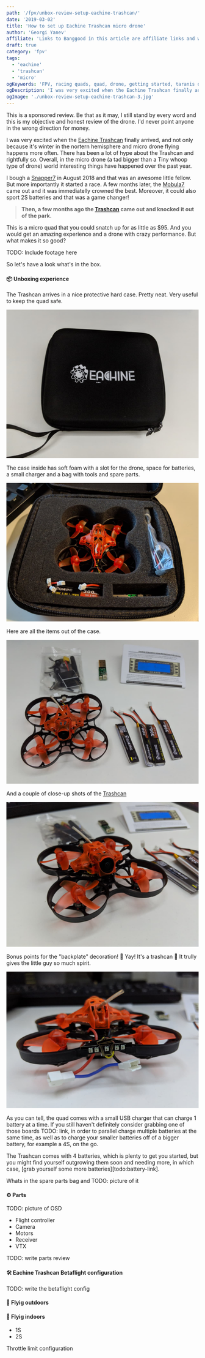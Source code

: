 ```yaml
---
path: '/fpv/unbox-review-setup-eachine-trashcan/'
date: '2019-03-02'
title: 'How to set up Eachine Trashcan micro drone'
author: 'Georgi Yanev'
affiliate: 'Links to Banggood in this article are affiliate links and would support the blog if used to make a purchase.'
draft: true
category: 'fpv'
tags:
  - 'eachine'
  - 'trashcan'
  - 'micro'
ogKeywords: 'FPV, racing quads, quad, drone, getting started, taranis qx 7, practice, micro, micro drone, eachine, eachine trashcan, trashcan micro drone'
ogDescription: 'I was very excited when the Eachine Trashcan finally arrived, and not only because it is winter in the nortern hemisphere and micro drone flying happens more often. There has been a lot of hype about the Trashcan and rightfully so. Overall, in the micro drone (a tad bigger than a Tiny whoop type of drone) world interesting things have happened over the past year.'
ogImage: './unbox-review-setup-eachine-trashcan-3.jpg'
---
```


<div class="article-update-notification">
This is a sponsored review. Be that as it may, I still stand by every word and this is my objective and honest review of the drone. I'd never point anyone in the wrong direction for money.

</div>

I was very excited when the [Eachine Trashcan][1] finally arrived, and not only because it's winter in the nortern hemisphere and micro drone flying happens more often. There has been a lot of hype about the Trashcan and rightfully so. Overall, in the micro drone (a tad bigger than a Tiny whoop type of drone) world interesting things have happened over the past year.

I bough a [Snapper7][2] in August 2018 and that was an awesome little fellow. But more importantly it started a race. A few months later, the [Mobula7][3] came out and it was immediatelly crowned the best. Moreover, it could also sport 2S batteries and that was a game changer!

> **Then, a few months ago the [Trashcan][1] came out and knocked it out of the park.**

This is a micro quad that you could snatch up for as little as \$95. And you would get an amazing experience and a drone with crazy performance. But what makes it so good?

TODO: Include footage here

So let's have a look what's in the box.

#### 📦 Unboxing experience

The Trashcan arrives in a nice protective hard case. Pretty neat. Very useful to keep the quad safe.

![Trashcan case closed](unbox-review-setup-eachine-trashcan-1.jpg)

The case inside has soft foam with a slot for the drone, space for batteries, a small charger and a bag with tools and spare parts.

![Trashcan case opened](unbox-review-setup-eachine-trashcan-5.jpg)

Here are all the items out of the case.

![Trashcan 2](unbox-review-setup-eachine-trashcan-2.jpg)

And a couple of close-up shots of the [Trashcan][1]

![Trashcan 3](unbox-review-setup-eachine-trashcan-3.jpg)

Bonus points for the "backplate" decoration! 🎉 Yay! It's a trashcan 🎉 It trully gives the little guy so much spirit.

![Trashcan 4](unbox-review-setup-eachine-trashcan-4.jpg)

As you can tell, the quad comes with a small USB charger that can charge 1 battery at a time. If you still haven't definitely consider grabbing one of those boards TODO: link, in order to parallel charge multiple batteries at the same time, as well as to charge your smaller batteries off of a bigger battery, for example a 4S, on the go.

The Trashcan comes with 4 batteries, which is plenty to get you started, but you might find yourself outgrowing them soon and needing more, in which case, [grab yourself some more batteries][todo:battery-link].

Whats in the spare parts bag and TODO: picture of it

#### ⚙ Parts

TODO: picture of OSD

- Flight controller
- Camera
- Motors
- Receiver
- VTX

TODO: write parts review

#### 🛠 Eachine Trashcan Betaflight configuration

TODO: write the betaflight config

#### 🚁 Flyig outdoors

#### 🚁 Flyig indoors

- 1S
- 2S

Throttle limit configuration

[0]: Linkslist
[1]: TODO:
[2]: TODO:
[3]: TODO:
